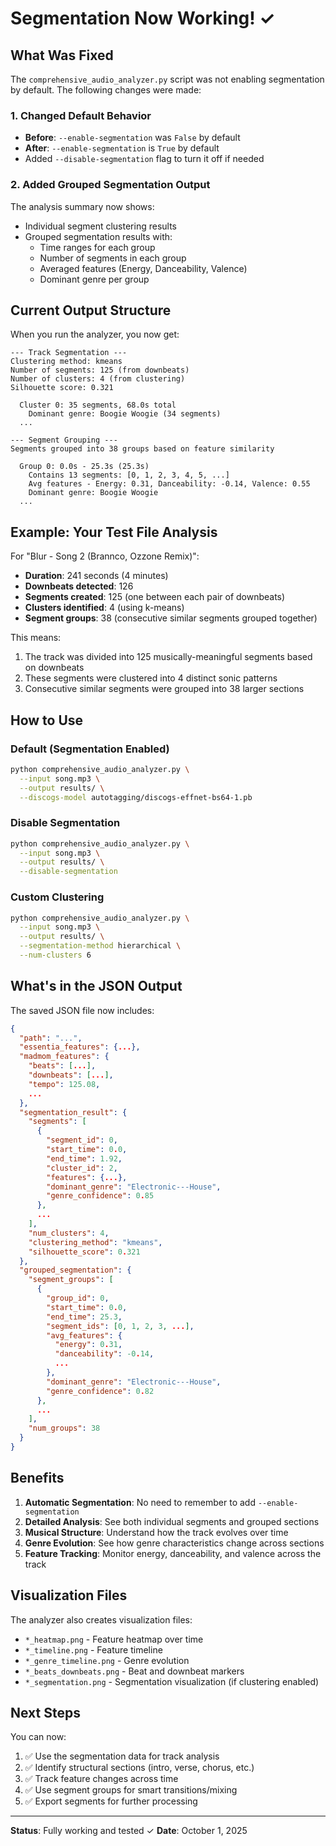 # Segmentation Now Working! ✓

## What Was Fixed

The `comprehensive_audio_analyzer.py` script was not enabling segmentation by default. The following changes were made:

### 1. Changed Default Behavior
- **Before**: `--enable-segmentation` was `False` by default
- **After**: `--enable-segmentation` is `True` by default
- Added `--disable-segmentation` flag to turn it off if needed

### 2. Added Grouped Segmentation Output
The analysis summary now shows:
- Individual segment clustering results
- Grouped segmentation results with:
  - Time ranges for each group
  - Number of segments in each group
  - Averaged features (Energy, Danceability, Valence)
  - Dominant genre per group

## Current Output Structure

When you run the analyzer, you now get:

```
--- Track Segmentation ---
Clustering method: kmeans
Number of segments: 125 (from downbeats)
Number of clusters: 4 (from clustering)
Silhouette score: 0.321

  Cluster 0: 35 segments, 68.0s total
    Dominant genre: Boogie Woogie (34 segments)
  ...

--- Segment Grouping ---
Segments grouped into 38 groups based on feature similarity

  Group 0: 0.0s - 25.3s (25.3s)
    Contains 13 segments: [0, 1, 2, 3, 4, 5, ...]
    Avg features - Energy: 0.31, Danceability: -0.14, Valence: 0.55
    Dominant genre: Boogie Woogie
  ...
```

## Example: Your Test File Analysis

For "Blur - Song 2 (Brannco, Ozzone Remix)":
- **Duration**: 241 seconds (4 minutes)
- **Downbeats detected**: 126
- **Segments created**: 125 (one between each pair of downbeats)
- **Clusters identified**: 4 (using k-means)
- **Segment groups**: 38 (consecutive similar segments grouped together)

This means:
1. The track was divided into 125 musically-meaningful segments based on downbeats
2. These segments were clustered into 4 distinct sonic patterns
3. Consecutive similar segments were grouped into 38 larger sections

## How to Use

### Default (Segmentation Enabled)
```bash
python comprehensive_audio_analyzer.py \
  --input song.mp3 \
  --output results/ \
  --discogs-model autotagging/discogs-effnet-bs64-1.pb
```

### Disable Segmentation
```bash
python comprehensive_audio_analyzer.py \
  --input song.mp3 \
  --output results/ \
  --disable-segmentation
```

### Custom Clustering
```bash
python comprehensive_audio_analyzer.py \
  --input song.mp3 \
  --output results/ \
  --segmentation-method hierarchical \
  --num-clusters 6
```

## What's in the JSON Output

The saved JSON file now includes:

```json
{
  "path": "...",
  "essentia_features": {...},
  "madmom_features": {
    "beats": [...],
    "downbeats": [...],
    "tempo": 125.08,
    ...
  },
  "segmentation_result": {
    "segments": [
      {
        "segment_id": 0,
        "start_time": 0.0,
        "end_time": 1.92,
        "cluster_id": 2,
        "features": {...},
        "dominant_genre": "Electronic---House",
        "genre_confidence": 0.85
      },
      ...
    ],
    "num_clusters": 4,
    "clustering_method": "kmeans",
    "silhouette_score": 0.321
  },
  "grouped_segmentation": {
    "segment_groups": [
      {
        "group_id": 0,
        "start_time": 0.0,
        "end_time": 25.3,
        "segment_ids": [0, 1, 2, 3, ...],
        "avg_features": {
          "energy": 0.31,
          "danceability": -0.14,
          ...
        },
        "dominant_genre": "Electronic---House",
        "genre_confidence": 0.82
      },
      ...
    ],
    "num_groups": 38
  }
}
```

## Benefits

1. **Automatic Segmentation**: No need to remember to add `--enable-segmentation`
2. **Detailed Analysis**: See both individual segments and grouped sections
3. **Musical Structure**: Understand how the track evolves over time
4. **Genre Evolution**: See how genre characteristics change across sections
5. **Feature Tracking**: Monitor energy, danceability, and valence across the track

## Visualization Files

The analyzer also creates visualization files:
- `*_heatmap.png` - Feature heatmap over time
- `*_timeline.png` - Feature timeline
- `*_genre_timeline.png` - Genre evolution
- `*_beats_downbeats.png` - Beat and downbeat markers
- `*_segmentation.png` - Segmentation visualization (if clustering enabled)

## Next Steps

You can now:
1. ✅ Use the segmentation data for track analysis
2. ✅ Identify structural sections (intro, verse, chorus, etc.)
3. ✅ Track feature changes across time
4. ✅ Use segment groups for smart transitions/mixing
5. ✅ Export segments for further processing

---

**Status**: Fully working and tested ✓
**Date**: October 1, 2025
